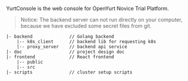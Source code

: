 YurtConsole is the web console for OpenYurt Novice Trial Platform.

> Notice: The backend server can not run directly on your computer, because we have excluded some secret files from git.

```
|- backend              // Golang backend
    |-- k8s_client      // backend lib for requesting k8s
    |-- proxy_server    // backend api service
|- doc                  // project design doc
|- frontend             // React frontend
    |-- public
    |-- src
|- scripts              // cluster setup scripts
```
